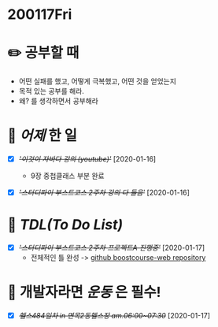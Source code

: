 # 200117Fri

# :pencil2: 공부할 때

- 어떤 실패를 했고, 어떻게 극복했고, 어떤 것을 얻었는지
- 목적 있는 공부를 해라.
- 왜? 를 생각하면서 공부해라

<!-- # 🌞 오늘의 _명언_ -->

# 📅 _어제_ 한 일

- [x] ~~_'이것이 자바다 강의 (youtube)'_~~ [2020-01-16]

  - 9장 중첩클래스 부분 완료

- [x] ~~_*'스터디파이 부스트코스 2주차 강의 다 들음'*_~~ [2020-01-16]

# :memo: _TDL(To Do List)_

- [x] ~~_*'스터디파이 부스트코스 2주차 프로젝트A 진행중'*_~~ [2020-01-17]
  - 전체적인 틀 완성 -> [github boostcourse-web repository ](https://github.com/DevLimK1/boostcourse-web)

<!-- ❌🔺❎🔼 -->

<!-- **G**:Goal(목표)<br> -->
<!-- **D**:Do(했음) -->

<!-- # 📚 _TIL(Today I Learned)_ -->

<!-- # 📖 _독서_ 마라톤 -->

<!-- - [x] ~~_*'객체지향 사실과 오해'*_~~ [2020-01-13]

  - p.150~176 -->

<!-- * [x] ~~_'자바성능튜닝이야기'_~~ [2020-01-13]
  - p.41~p.56 -->

<!-- - [x] ~~_'CODE'_~~ [2020-01-11]
  - p.115~143 -->

# 💪 개발자라면 _운동_ 은 필수!

- [x] ~~_*헬스484일차 in 면목2동헬스장 am.06:00~07:30*_~~ [2020-01-17]

<!-- # :newspaper: 오늘 읽은 _it 개발, 기술 관련 기사, 블로그_ -->

<!-- # :disappointed: 오늘 _아쉬웠던 점_.. -->

<!-- # 📅 _내일_ 할 일 -->

  <!-- # 🛌 오늘 하루 _마무리_ 하며.. -->
